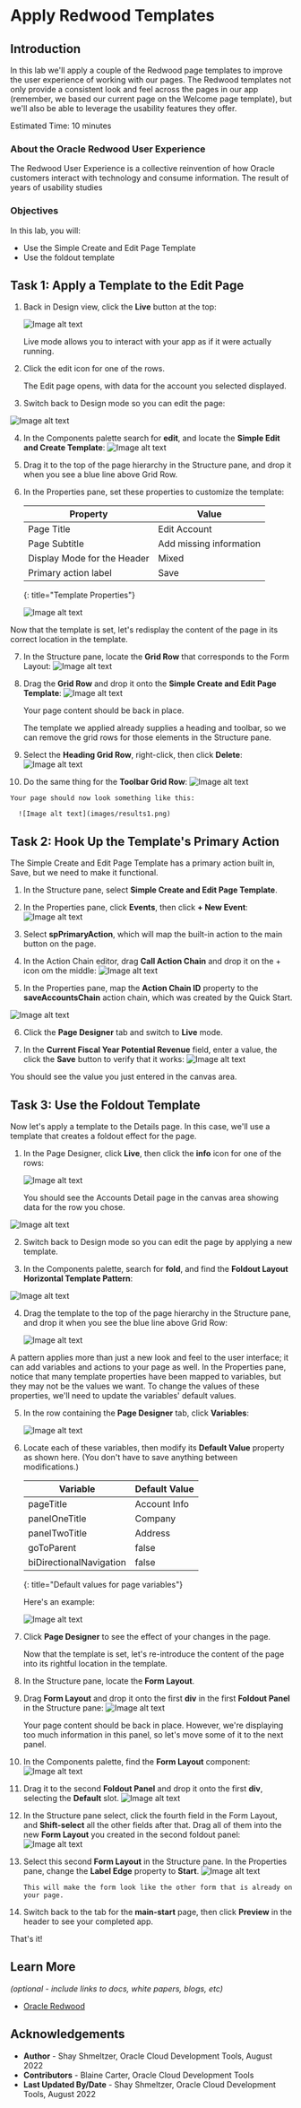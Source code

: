 # Apply Redwood Templates

## Introduction

In this lab we'll apply a couple of the Redwood page templates to improve the user experience of working with our pages. The Redwood templates not only provide a consistent look and feel across the pages in our app (remember, we based our current page on the Welcome page template), but we'll also be able to leverage the usability features they offer.

Estimated Time: 10 minutes

### About the Oracle Redwood User Experience
The Redwood User Experience is a collective reinvention of how Oracle customers interact with technology and consume information. The result of years of usability studies

### Objectives


In this lab, you will:
* Use the Simple Create and Edit Page Template
* Use the foldout template


## Task 1: Apply a Template to the Edit Page


1. Back in Design view, click the **Live** button at the top:

	![Image alt text](images/liveview.png)

	Live mode allows you to interact with your app as if it were actually running.

2. Click the edit icon for one of the rows.

	The Edit page opens, with data for the account you selected displayed.

3. Switch back to Design mode so you can edit the page:

  ![Image alt text](images/editpage.png)

4. In the Components palette search for **edit**, and locate the **Simple Edit and Create Template**:
	  ![Image alt text](images/editcomponents.png)

5. Drag it to the top of the page hierarchy in the Structure pane, and drop it when you see a blue line above Grid Row.

6. In the Properties pane, set these properties to customize the template:

	|Property |Value |
	| --- | --- |
	|Page Title | Edit Account |
	|Page Subtitle | Add missing information |
	|Display Mode for the Header | Mixed |
	|Primary action label | Save |
	{: title="Template Properties"}

	  ![Image alt text](images/editproperties.png)

Now that the template is set, let's redisplay the content of the page in its correct location in the template.

7. In the Structure pane, locate the **Grid Row** that corresponds to the Form Layout:
	  ![Image alt text](images/grid.png)

8. Drag the **Grid Row** and drop it onto the **Simple Create and Edit Page Template**:
	  ![Image alt text](images/griddrag.png)

	Your page content should be back in place.

	The template we applied already supplies a heading and toolbar, so we can remove the grid rows for those elements in the Structure pane.

9. Select the **Heading Grid Row**, right-click, then click **Delete**:  
	  ![Image alt text](images/delete1.png)

10.  Do the same thing for the **Toolbar Grid Row**:
 	![Image alt text](images/delete2.png)

	Your page should now look something like this:

	  ![Image alt text](images/results1.png)

## Task 2: Hook Up the Template's Primary Action

The Simple Create and Edit Page Template has a primary action built in, Save, but we need to make it functional.

1. In the Structure pane, select **Simple Create and Edit Page Template**.

2. In the Properties pane, click **Events**, then click **+ New Event**:
![Image alt text](images/newevent.png)

3. Select **spPrimaryAction**, which will map the built-in action to the main button on the page.

4. In the Action Chain editor, drag **Call Action Chain** and drop it on the + icon om the middle:
![Image alt text](images/callaction.png)

5. In the Properties pane, map the **Action Chain ID** property to the **saveAccountsChain** action chain, which was created by the Quick Start.

![Image alt text](images/actionchain.png)

6. Click the **Page Designer** tab and switch to **Live** mode.

7. In the **Current Fiscal Year Potential Revenue** field, enter a value, the click the **Save** button to verify that it works:
![Image alt text](images/liveedit.png)

You should see the value you just entered in the canvas area.

## Task 3: Use the Foldout Template

Now let's apply a template to the Details page.  In this case, we'll use a template that creates a foldout effect for the page.

1. In the Page Designer, click **Live**, then click the **info** icon for one of the rows:

	![Image alt text](images/gotoinfo.png)

	You should see the Accounts Detail page in the canvas area showing data for the row you chose.

  ![Image alt text](images/infobefore.png)

2. Switch back to Design mode so you can edit the page by applying a new template.

3. In the Components palette, search for **fold**, and find the **Foldout Layout Horizontal Template Pattern**:

 ![Image alt text](images/foldcomponents.png)

4. Drag the template to the top of the page hierarchy in the Structure pane, and drop it when you see the blue line above Grid Row:

	  ![Image alt text](images/folddrag.png)

A pattern applies more than just a new look and feel to the user interface; it can add variables and actions to your page as well. In the Properties pane, notice that many template properties have been mapped to variables, but they may not be the values we want. To change the values of these properties, we'll need to update the variables' default values.

5. In the row containing the **Page Designer** tab, click **Variables**:

	  ![Image alt text](images/variables.png)

6. Locate each of these variables, then modify its **Default Value** property as shown here. (You don't have to save anything between modifications.)

	|Variable |Default Value |
	| --- | --- |
	|pageTitle | Account Info |
	|panelOneTitle| Company |
	|panelTwoTitle | Address |
	|goToParent | false |
	|biDirectionalNavigation | false |
	{: title="Default values for page variables"}

	Here's an example:

	  ![Image alt text](images/variables.png)

7. Click **Page Designer** to see the effect of your changes in the page.

	Now that the template is set, let's re-introduce the content of the page into its rightful location in the template.

8. In the Structure pane, locate the **Form Layout**.

9. Drag **Form Layout** and drop it onto the first **div** in the first **Foldout Panel** in the Structure pane:
 ![Image alt text](images/dragform.png)

	Your page content should be back in place. However, we're displaying too much information in this panel, so let's move some of it to the next panel.

10. In the Components palette, find the **Form Layout** component:
	  ![Image alt text](images/formcomponent.png)

11. Drag it to the second **Foldout Panel** and drop it onto the first **div**, selecting the **Default** slot.
		![Image alt text](images/dragform2.png)

12. In the Structure pane select, click the fourth field in the Form Layout, and **Shift-select** all the other fields after that. Drag all of them into the new **Form Layout** you created in the second foldout panel:
	  ![Image alt text](images/dragfield2.png)

13. Select this second **Form Layout** in the Structure pane.  In the Properties pane, change the **Label Edge** property to **Start**.
	  ![Image alt text](images/labelset.png)

		This will make the form look like the other form that is already on your page.

14. Switch back to the tab for the **main-start** page, then click **Preview** in the header to see your completed app.

That's it! 

## Learn More

*(optional - include links to docs, white papers, blogs, etc)*

* [Oracle Redwood](http://oracle.com/redwood)

## Acknowledgements
* **Author** - Shay Shmeltzer, Oracle Cloud Development Tools, August 2022
* **Contributors** -  Blaine Carter, Oracle Cloud Development Tools
* **Last Updated By/Date** - Shay Shmeltzer, Oracle Cloud Development Tools, August 2022
